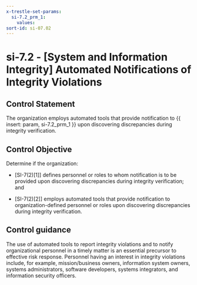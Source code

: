 ```yaml
---
x-trestle-set-params:
  si-7.2_prm_1:
    values:
sort-id: si-07.02
---
```


# si-7.2 - \[System and Information Integrity\] Automated Notifications of Integrity Violations

## Control Statement

The organization employs automated tools that provide notification to {{ insert: param, si-7.2_prm_1 }} upon discovering discrepancies during integrity verification.

## Control Objective

Determine if the organization:

- \[SI-7(2)[1]\] defines personnel or roles to whom notification is to be provided upon discovering discrepancies during integrity verification; and

- \[SI-7(2)[2]\] employs automated tools that provide notification to organization-defined personnel or roles upon discovering discrepancies during integrity verification.

## Control guidance

The use of automated tools to report integrity violations and to notify organizational personnel in a timely matter is an essential precursor to effective risk response. Personnel having an interest in integrity violations include, for example, mission/business owners, information system owners, systems administrators, software developers, systems integrators, and information security officers.

